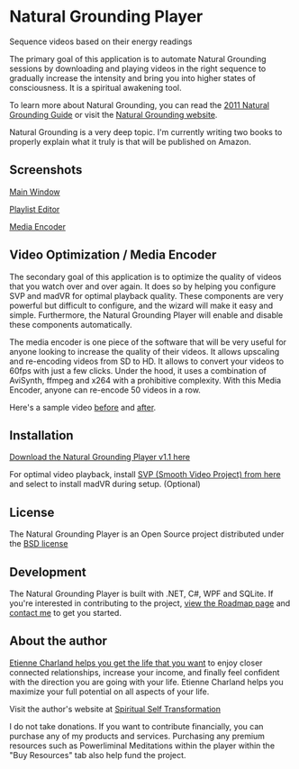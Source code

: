 # Natural Grounding Player
Sequence videos based on their energy readings

The primary goal of this application is to automate Natural Grounding sessions by downloading and playing videos in the right sequence to gradually increase the intensity and bring you into higher states of consciousness. It is a spiritual awakening tool.

To learn more about Natural Grounding, you can read the <a href="https://www.shamanicattraction.com/files/ngguide2011.pdf">2011 Natural Grounding Guide</a> or visit the <a href="http://www.naturalgrounding.net/">Natural Grounding website</a>.

Natural Grounding is a very deep topic. I'm currently writing two books to properly explain what it truly is that will be published on Amazon.

## Screenshots
<a href="https://raw.githubusercontent.com/mysteryx93/NaturalGroundingPlayer/master/Setup/Screenshots/Screenshot1.png">Main Window</a>

<a href="https://raw.githubusercontent.com/mysteryx93/NaturalGroundingPlayer/master/Setup/Screenshots/Screenshot2.png">Playlist Editor</a>

<a href="https://raw.githubusercontent.com/mysteryx93/NaturalGroundingPlayer/master/Setup/Screenshots/Screenshot3.png">Media Encoder</a>

## Video Optimization / Media Encoder

The secondary goal of this application is to optimize the quality of videos that you watch over and over again. It does so by helping you configure SVP and madVR for optimal playback quality. These components are very powerful but difficult to configure, and the wizard will make it easy and simple. Furthermore, the Natural Grounding Player will enable and disable these components automatically.

The media encoder is one piece of the software that will be very useful for anyone looking to increase the quality of their videos. It allows upscaling and re-encoding videos from SD to HD. It allows to convert your videos to 60fps with just a few clicks. Under the hood, it uses a combination of AviSynth, ffmpeg and x264 with a prohibitive complexity. With this Media Encoder, anyone can re-encode 50 videos in a row.

Here's a sample video <a href="https://www.spiritualselftransformation.com/files/media-encoder-old.mpg">before</a> and <a href="https://www.spiritualselftransformation.com/files/media-encoder-new.mkv">after</a>.

## Installation

<a href="https://github.com/mysteryx93/NaturalGroundingPlayer/releases">Download the Natural Grounding Player v1.1 here</a>

For optimal video playback, install <a href="http://svp-team.com/">SVP (Smooth Video Project) from here</a> and select to install madVR during setup. (Optional)

## License

The Natural Grounding Player is an Open Source project distributed under the <a href="https://github.com/mysteryx93/NaturalGroundingPlayer/blob/master/Setup/LICENSE.md">BSD license</a>

## Development

The Natural Grounding Player is built with .NET, C#, WPF and SQLite. If you're interested in contributing to the project, <a href="https://github.com/mysteryx93/NaturalGroundingPlayer/wiki/Roadmap">view the Roadmap page</a> and <a href="https://www.spiritualselftransformation.com/about-us/contact-us">contact me</a> to get you started.

## About the author

<a href="https://www.spiritualselftransformation.com">Etienne Charland helps you get the life that you want</a> to enjoy closer connected relationships, increase your income, and finally feel confident with the direction you are going with your life. Etienne Charland helps you maximize your full potential on all aspects of your life.

Visit the author's website at <a href="https://www.spiritualselftransformation.com">Spiritual Self Transformation</a>

I do not take donations. If you want to contribute financially, you can purchase any of my products and services. Purchasing any premium resources such as Powerliminal Meditations within the player within the "Buy Resources" tab also help fund the project.
